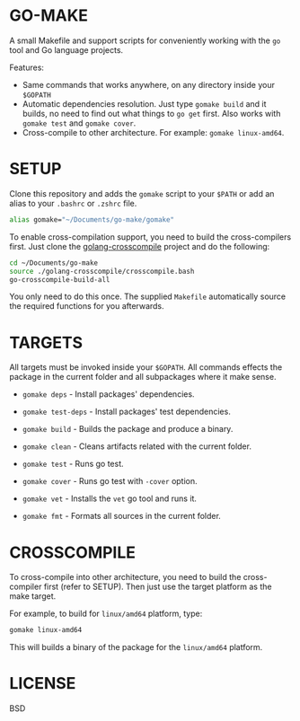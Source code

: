 # GO-MAKE

A small Makefile and support scripts for conveniently working with the `go` tool and
Go language projects.

Features:

* Same commands that works anywhere, on any directory inside your `$GOPATH`
* Automatic dependencies resolution. Just type `gomake build` and it builds, no need to
  find out what things to `go get` first. Also works with `gomake test` and `gomake
  cover`.
* Cross-compile to other architecture. For example: `gomake linux-amd64`.

# SETUP

Clone this repository and adds the `gomake` script to your `$PATH` or add an alias to your
`.bashrc` or `.zshrc` file.

```sh
alias gomake="~/Documents/go-make/gomake"
```

To enable cross-compilation support, you need to build the cross-compilers first. Just
clone the [golang-crosscompile][0] project and do the following:

```sh
cd ~/Documents/go-make
source ./golang-crosscompile/crosscompile.bash
go-crosscompile-build-all
```

You only need to do this once. The supplied `Makefile` automatically source the required
functions for you afterwards.

# TARGETS

All targets must be invoked inside your `$GOPATH`. All commands effects the package in
the current folder and all subpackages where it make sense.

* `gomake deps` - Install packages' dependencies.
* `gomake test-deps` - Install packages' test dependencies.

* `gomake build` - Builds the package and produce a binary.
* `gomake clean` - Cleans artifacts related with the current folder.

* `gomake test` - Runs go test.
* `gomake cover` - Runs go test with `-cover` option.

* `gomake vet` - Installs the `vet` go tool and runs it.
* `gomake fmt` - Formats all sources in the current folder.

# CROSSCOMPILE

To cross-compile into other architecture, you need to build the cross-compiler first
(refer to SETUP). Then just use the target platform as the make target.

For example, to build for `linux/amd64` platform, type:

```sh
gomake linux-amd64
```

This will builds a binary of the package for the `linux/amd64` platform.

# LICENSE

BSD

[0]: https://github.com/davecheney/golang-crosscompile


